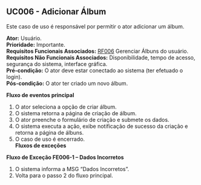 ## UC006 - Adicionar Álbum ##
Este caso de uso é responsável por permitir o ator adicionar um álbum.

**Ator:** Usuário.<br>
<b>Prioridade:</b> Importante.<br>
<b>Requisitos Funcionais Associados:</b> <a href='RF006.md'>RF006</a> Gerenciar Álbuns do usuário.<br>
<b>Requisitos Não Funcionais Associados:</b> Disponibilidade, tempo de acesso, segurança do sistema, interface gráfica.<br>
<b>Pré-condição:</b> O ator deve estar conectado ao sistema (ter efetuado o login).<br>
<b>Pós-condição:</b> O ator ter criado um novo álbum.<br>

<b>Fluxo de eventos principal</b>
<ol><li>O ator seleciona a opção de criar álbum.<br>
</li><li>O sistema retorna a página de criação de álbum.<br>
</li><li>O ator preenche o formulário de criação e submete os dados.<br>
</li><li>O sistema executa a ação, exibe notificação de sucesso da criação e retorna a página de álbuns.<br>
</li><li>O caso de uso é encerrado.<br>
<b>Fluxos de exceções</b></li></ol>

<b>Fluxo de Exceção FE006-1 – Dados Incorretos</b>
<ol><li>O sistema informa a MSG “Dados Incorretos”.<br>
</li><li>Volta para o passo 2 do fluxo principal.